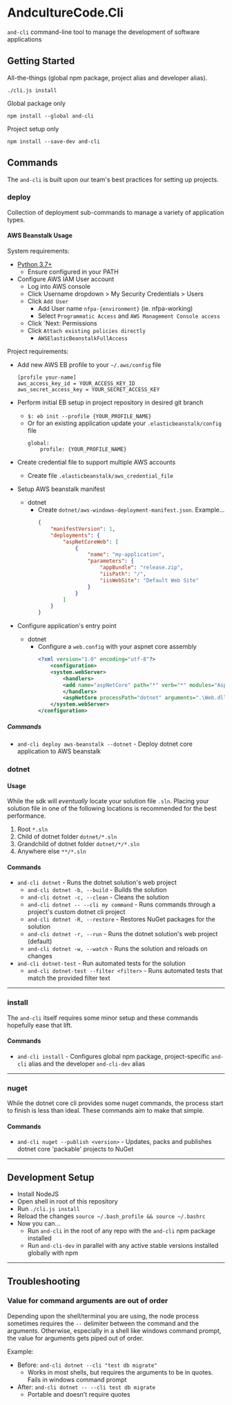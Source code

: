 # AndcultureCode.Cli
`and-cli` command-line tool to manage the development of software applications

## Getting Started

All-the-things (global npm package, project alias and developer alias).
```
./cli.js install
```

Global package only
```
npm install --global and-cli
```

Project setup only
```
npm install --save-dev and-cli
```

## Commands

The `and-cli` is built upon our team's best practices for setting up projects.

### deploy

Collection of deployment sub-commands to manage a variety of application types.

#### AWS Beanstalk Usage

System requirements:
- [Python 3.7+](https://www.python.org/ftp/python/3.7.4/python-3.7.4-amd64.exe)
    - Ensure configured in your PATH
- Configure AWS IAM User account
    - Log into AWS console
    - Click Username dropdown > My Security Credentials > Users
    - Click `Add User`
        - Add User name `nfpa-{environment}` (ie. nfpa-working)
        - Select `Programmatic Access` and `AWS Management Console access`
    - Click `Next: Permissions
    - Click `Attach existing policies directly`
        - `AWSElasticBeanstalkFullAccess`

Project requirements:
- Add new AWS EB profile to your `~/.aws/config` file
    ```
    [profile your-name]
    aws_access_key_id = YOUR_ACCESS_KEY_ID
    aws_secret_access_key = YOUR_SECRET_ACCESS_KEY
    ```
- Perform initial EB setup in project repository in desired git branch
    - `$: eb init --profile {YOUR_PROFILE_NAME}`
    - Or for an existing application update your `.elasticbeanstalk/config` file
        ```
        global:
            profile: {YOUR_PROFILE_NAME}
        ```
- Create credential file to support multiple AWS accounts
    - Create file `.elasticbeanstalk/aws_credential_file`

- Setup AWS beanstalk manifest
    - dotnet
        - Create `dotnet/aws-windows-deployment-manifest.json`. Example...
            ```json
            {
                "manifestVersion": 1,
                "deployments": {
                    "aspNetCoreWeb": [
                        {
                            "name": "my-application",
                            "parameters": {
                                "appBundle": "release.zip",
                                "iisPath": "/",
                                "iisWebSite": "Default Web Site"
                            }
                        }
                    ]
                }
            }
            ```
- Configure application's entry point
    - dotnet
       - Configure a `web.config` with your aspnet core assembly
            ```xml
            <?xml version="1.0" encoding="utf-8"?>
                <configuration>
                <system.webServer>
                    <handlers>
                    <add name="aspNetCore" path="*" verb="*" modules="AspNetCoreModule" resourceType="Unspecified" />
                    </handlers>
                    <aspNetCore processPath="dotnet" arguments=".\Web.dll" stdoutLogEnabled="false" stdoutLogFile=".\logs\stdout" forwardWindowsAuthToken="false" />
                </system.webServer>
            </configuration>
            ```

##### Commands
* `and-cli deploy aws-beanstalk --dotnet` - Deploy dotnet core application to AWS beanstalk


### dotnet

#### Usage

While the sdk will _eventually_ locate your solution file `.sln`. Placing your solution file in one of the following locations is recommended for the
best performance.

1. Root `*.sln`
2. Child of dotnet folder `dotnet/*.sln`
3. Grandchild of dotnet folder `dotnet/*/*.sln`
4. Anywhere else `**/*.sln`

#### Commands

* `and-cli dotnet` - Runs the dotnet solution's web project
    * `and-cli dotnet -b, --build` - Builds the solution
    * `and-cli dotnet -c, --clean` - Cleans the solution
    * `and-cli dotnet -- --cli my command` - Runs commands through a project's custom dotnet cli project
    * `and-cli dotnet -R, --restore` - Restores NuGet packages for the solution
    * `and-cli dotnet -r, --run` - Runs the dotnet solution's web project (default)
    * `and-cli dotnet -w, --watch` - Runs the solution and reloads on changes
* `and-cli dotnet-test` - Run automated tests for the solution
    * `and-cli dotnet-test --filter <filter>` - Runs automated tests that match the provided filter text

---

### install

The `and-cli` itself requires some minor setup and these commands hopefully ease that lift.

#### Commands

* `and-cli install` - Configures global npm package, project-specific `and-cli` alias and the developer `and-cli-dev` alias

---

### nuget

While the dotnet core cli provides some nuget commands, the process start to finish is less than ideal. These commands aim to make that simple.

#### Commands

* `and-cli nuget --publish <version>` - Updates, packs and publishes dotnet core 'packable' projects to NuGet

---

## Development Setup

* Install NodeJS
* Open shell in root of this repository
* Run `./cli.js install`
* Reload the changes `source ~/.bash_profile && source ~/.bashrc`
* Now you can...
    * Run `and-cli` in the root of any repo with the `and-cli` npm package installed
    * Run `and-cli-dev` in parallel with any active stable versions installed globally with npm

---

## Troubleshooting

### Value for command arguments are out of order
Depending upon the shell/terminal you are using, the node process sometimes requires the `--` delimiter between the command and the arguments. Otherwise, especially in a shell like windows command prompt, the value for arguments gets piped out of order.

Example:
* Before: `and-cli dotnet --cli "test db migrate"`
    * Works in most shells, but requires the arguments to be in quotes. Fails in windows command prompt
* After: `and-cli dotnet -- --cli test db migrate`
    * Portable and doesn't require quotes